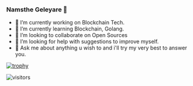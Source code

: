 ### Namsthe Geleyare 👋

<!-- **MadhuS-1605/MadhuS-1605** is a ✨ _special_ ✨ repository because its `README.md` (this file) appears on your GitHub profile.

Here are some ideas to get you started:
-->

- 🔭 I’m currently working on Blockchain Tech.
- 🌱 I’m currently learning Blockchain, Golang.
- 👯 I’m looking to collaborate on Open Sources
- 🤔 I’m looking for help with suggestions to improve myself.
- 💬 Ask me about anything u wish to and i'll try my very best to answer you.
<!-- 📫 How to reach me:
- 😄 Pronouns: ...
- ⚡ Fun fact: ...
-->
<!-- [![trophy](https://github-profile-trophy.vercel.app/?username=MadhuS-1605)](https://github.com/ryo-ma/github-profile-trophy) -->
[![trophy](https://github-profile-trophy.vercel.app/?username=MadhuS-1605&theme=onedark)](https://github.com/ryo-ma/github-profile-trophy)

![visitors](https://visitor-badge.glitch.me/badge?page_id=page.id&left_color=green&right_color=red)

